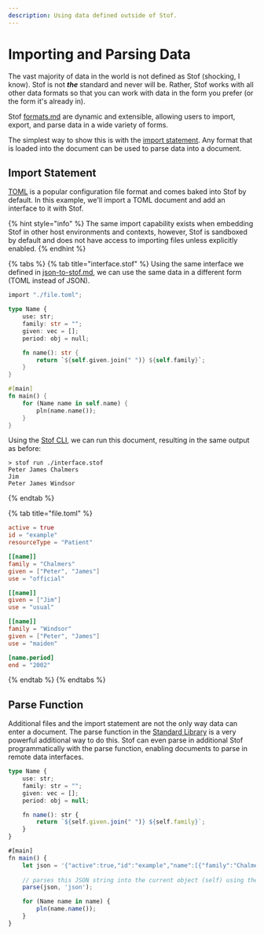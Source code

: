 ```yaml
---
description: Using data defined outside of Stof.
---
```


# Importing and Parsing Data

The vast majority of data in the world is not defined as Stof (shocking, I know). Stof is not _**the**_ standard and never will be. Rather, Stof works with all other data formats so that you can work with data in the form you prefer (or the form it's already in).

Stof [formats.md](../../reference/formats.md "mention") are dynamic and extensible, allowing users to import, export, and parse data in a wide variety of forms.

The simplest way to show this is with the [import statement](../../common-concepts/imports.md). Any format that is loaded into the document can be used to parse data into a document.

## Import Statement

[TOML](https://toml.io/en/) is a popular configuration file format and comes baked into Stof by default. In this example, we'll import a TOML document and add an interface to it with Stof.

{% hint style="info" %}
The same import capability exists when embedding Stof in other host environments and contexts, however, Stof is sandboxed by default and does not have access to importing files unless explicitly enabled.
{% endhint %}

{% tabs %}
{% tab title="interface.stof" %}
Using the same interface we defined in [json-to-stof.md](json-to-stof.md "mention"), we can use the same data in a different form (TOML instead of JSON).

```rust
import "./file.toml";

type Name {
    use: str;
    family: str = "";
    given: vec = [];
    period: obj = null;

    fn name(): str {
        return `${self.given.join(" ")} ${self.family}`;
    }
}

#[main]
fn main() {
    for (Name name in self.name) {
        pln(name.name());
    }
}
```

Using the [Stof CLI](../../reference/cli/), we can run this document, resulting in the same output as before:

```
> stof run ./interface.stof
Peter James Chalmers
Jim
Peter James Windsor
```
{% endtab %}

{% tab title="file.toml" %}
```toml
active = true
id = "example"
resourceType = "Patient"

[[name]]
family = "Chalmers"
given = ["Peter", "James"]
use = "official"

[[name]]
given = ["Jim"]
use = "usual"

[[name]]
family = "Windsor"
given = ["Peter", "James"]
use = "maiden"

[name.period]
end = "2002"
```
{% endtab %}
{% endtabs %}

## Parse Function

Additional files and the import statement are not the only way data can enter a document. The parse function in the [Standard Library](../../reference/libraries/standard-library.md) is a very powerful additional way to do this. Stof can even parse in additional Stof programmatically with the parse function, enabling documents to parse in remote data interfaces.

```typescript
type Name {
    use: str;
    family: str = "";
    given: vec = [];
    period: obj = null;

    fn name(): str {
        return `${self.given.join(" ")} ${self.family}`;
    }
}

#[main]
fn main() {
    let json = '{"active":true,"id":"example","name":[{"family":"Chalmers","given":["Peter","James"],"use":"official"},{"given":["Jim"],"use":"usual"},{"family":"Windsor","given":["Peter","James"],"period":{"end":"2002"},"use":"maiden"}],"resourceType":"Patient"}';
    
    // parses this JSON string into the current object (self) using the 'json' format
    parse(json, 'json');

    for (Name name in name) {
        pln(name.name());
    }
}
```
